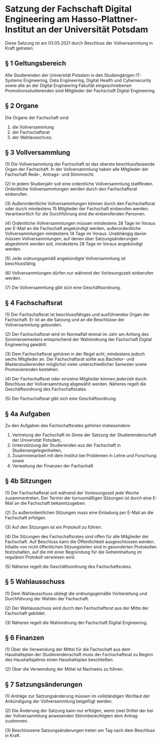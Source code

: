 # Satzung der Fachschaft Digital Engineering am Hasso-Plattner-Institut an der Universität Potsdam

Diese Satzung ist am 03.05.2021 durch Beschluss der Vollversammlung in Kraft getreten.


## § 1 Geltungsbereich

Alle Studierenden der Universität Potsdam in den Studiengängen IT-Systems Engineering, Data Engineering, Digital Health und Cybersecurity sowie alle an der Digital Engineering Fakultät eingeschriebenen Promotionsstudierenden sind Mitglieder der Fachschaft Digital Engineering.


## § 2 Organe

Die Organe der Fachschaft sind:

1. die Vollversammlung
2. der Fachschaftsrat
3. der Wahlausschuss.


## § 3 Vollversammlung

(1) Die Vollversammlung der Fachschaft ist das oberste beschlussfassende Organ der Fachschaft. In der Vollversammlung haben alle Mitglieder der Fachschaft Rede-, Antrags- und Stimmrecht.

(2) In jedem Studienjahr soll eine ordentliche Vollversammlung stattfinden. Ordentliche Vollversammlungen werden durch den Fachschaftsrat einberufen.

(3) Außerordentliche Vollversammlungen können durch den Fachschaftsrat oder durch mindestens 15 Mitglieder der Fachschaft einberufen werden. Verantwortlich für die Durchführung sind die einberufenden Personen.

(4) Ordentliche Vollversammlungen müssen mindestens 28 Tage im Voraus per E-Mail an die Fachschaft angekündigt werden, außerordentliche Vollversammlungen mindestens 14 Tage im Voraus. Unabhängig davon müssen Vollversammlungen, auf denen über Satzungsänderungen abgestimmt werden soll, mindestens 28 Tage im Voraus angekündigt werden.

(5) Jede ordnungsgemäß angekündigte Vollversammlung ist beschlussfähig.

(6) Vollversammlungen dürfen nur während der Vorlesungszeit einberufen werden.

(7) Die Vollversammlung gibt sich eine Geschäftsordnung.


## § 4 Fachschaftsrat

(1) Der Fachschaftsrat ist beschlussfähiges und ausführendes Organ der Fachschaft. Er ist an die Satzung und an die Beschlüsse der Vollversammlung gebunden.

(2) Der Fachschaftsrat wird im Normalfall einmal im Jahr am Anfang des Sommersemesters entsprechend der Wahlordnung der Fachschaft Digital Engineering gewählt.

(3) Dem Fachschaftsrat gehören in der Regel acht, mindestens jedoch sechs Mitglieder an. Der Fachschaftsrat sollte aus Bachelor- und Masterstudierenden möglichst vieler unterschiedlicher Semester sowie Promovierenden bestehen.

(4) Der Fachschaftsrat oder einzelne Mitglieder können jederzeit durch Beschluss der Vollversammlung abgewählt werden. Näheres regelt die Geschäftsordnung des Fachschaftsrates.

(5) Der Fachschaftsrat gibt sich eine Geschäftsordnung.


## § 4a Aufgaben

Zu den Aufgaben des Fachschaftsrates gehören insbesondere:

1. Vertretung der Fachschaft im Sinne der Satzung der Studierendenschaft der Universität Potsdam,
2. Unterstützung der Studierenden aus der Fachschaft in Studienangelegenheiten,
3. Zusammenarbeit mit dem Institut bei Problemen in Lehre und Forschung sowie
4. Verwaltung der Finanzen der Fachschaft


## § 4b Sitzungen

(1) Der Fachschaftsrat soll während der Vorlesungszeit jede Woche zusammentreten. Der Termin der turnusmäßigen Sitzungen ist durch eine E-Mail an die Fachschaft bekanntzugeben.

(2) Zu außerordentlichen Sitzungen muss eine Einladung per E-Mail an die Fachschaft erfolgen.

(3) Auf den Sitzungen ist ein Protokoll zu führen.

(4) Die Sitzungen des Fachschaftsrates sind offen für alle Mitglieder der Fachschaft. Auf Beschluss kann die Öffentlichkeit ausgeschlossen werden. Inhalte von nicht öffentlichen Sitzungsteilen sind in gesonderten Protokollen festzuhalten, auf die mit einer Begründung für die Geheimhaltung im regulären Protokoll verwiesen wird.

(5) Näheres regelt die Geschäftsordnung des Fachschaftsrates.


## § 5 Wahlausschuss

(1) Dem Wahlausschuss obliegt die ordnungsgemäße Vorbereitung und Durchführung der Wahlen der Fachschaft.

(2) Der Wahlausschuss wird durch den Fachschaftsrat aus der Mitte der Fachschaft gebildet.

(3) Näheres regelt die Wahlordnung der Fachschaft Digital Engineering.


## § 6 Finanzen

(1) Über die Verwendung der Mittel für die Fachschaft aus dem Haushaltsplan der Studierendenschaft muss der Fachschaftsrat zu Beginn des Haushaltsjahres einen Haushaltsplan beschließen.

(2) Über die Verwendung der Mittel ist Nachweis zu führen.


## § 7 Satzungsänderungen

(1) Anträge zur Satzungsänderung müssen im vollständigen Wortlaut der Ankündigung der Vollversammlung beigefügt werden.

(2) Die Änderung der Satzung kann nur erfolgen, wenn zwei Drittel der bei der Vollversammlung anwesenden Stimmberechtigten dem Antrag zustimmen.

(3) Beschlossene Satzungsänderungen treten am Tag nach dem Beschluss in Kraft.
